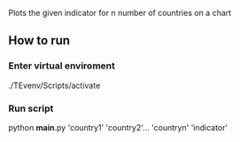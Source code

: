 Plots the given indicator for n number of countries on a chart
## How to run
### Enter virtual enviroment
./TEvenv/Scripts/activate
### Run script
python __main__.py  'country1' 'country2'... 'countryn' 'indicator'

